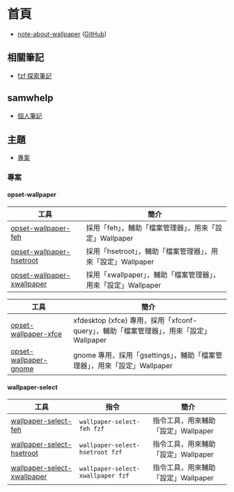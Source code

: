 
# 首頁

* [note-about-wallpaper](https://samwhelp.github.io/note-about-wallpaper/) ([GitHub](https://github.com/samwhelp/note-about-wallpaper))


## 相關筆記

* [fzf 探索筆記](https://samwhelp.github.io/note-about-fzf/)


## samwhelp

* [個人筆記](https://samwhelp.github.io/book/)


## 主題


* [專案](#專案)


### 專案


#### opset-wallpaper

| 工具 | 簡介 |
| --- | --- |
| [opset-wallpaper-feh](https://samwhelp.github.io/note-about-wallpaper/read/project/opset-wallpaper/opset-wallpaper-feh.html) | 採用「feh」，輔助「檔案管理器」，用來「設定」Wallpaper |
| [opset-wallpaper-hsetroot](https://samwhelp.github.io/note-about-wallpaper/read/project/opset-wallpaper/opset-wallpaper-hsetroot.html) | 採用「hsetroot」，輔助「檔案管理器」，用來「設定」Wallpaper |
| [opset-wallpaper-xwallpaper](https://samwhelp.github.io/note-about-wallpaper/read/project/opset-wallpaper/opset-wallpaper-xwallpaper.html) | 採用「xwallpaper」，輔助「檔案管理器」，用來「設定」Wallpaper |

| 工具 | 簡介 |
| --- | --- |
| [opset-wallpaper-xfce](https://samwhelp.github.io/note-about-wallpaper/read/project/opset-wallpaper/opset-wallpaper-xfce.html) | xfdesktop (xfce) 專用，採用「xfconf-query」，輔助「檔案管理器」，用來「設定」Wallpaper |
| [opset-wallpaper-gnome](https://samwhelp.github.io/note-about-wallpaper/read/project/opset-wallpaper/opset-wallpaper-gnome.html) | gnome 專用，採用「gsettings」，輔助「檔案管理器」，用來「設定」Wallpaper |


#### wallpaper-select

| 工具 | 指令 | 簡介 |
| --- | --- | --- |
| [wallpaper-select-feh](https://samwhelp.github.io/note-about-fzf/read/project/wallpaper-select/wallpaper-select-feh.html) | `wallpaper-select-feh fzf` | 指令工具，用來輔助「設定」Wallpaper |
| [wallpaper-select-hsetroot](https://samwhelp.github.io/note-about-fzf/read/project/wallpaper-select/wallpaper-select-hsetroot.html) | `wallpaper-select-hsetroot fzf` | 指令工具，用來輔助「設定」Wallpaper |
| [wallpaper-select-xwallpaper](https://samwhelp.github.io/note-about-fzf/read/project/wallpaper-select/wallpaper-select-xwallpaper.html) | `wallpaper-select-xwallpaper fzf` | 指令工具，用來輔助「設定」Wallpaper |
